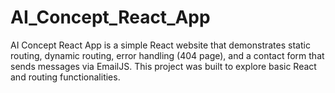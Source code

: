 # AI_Concept_React_App
AI Concept React App is a simple React website that demonstrates static routing, dynamic routing, error handling (404 page), and a contact form that sends messages via EmailJS. This project was built to explore basic React and routing functionalities.
